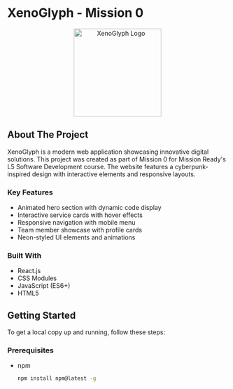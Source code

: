 # XenoGlyph - Mission 0

<div align="center">
  <img src="public/Kakarot.png" alt="XenoGlyph Logo" width="200">
</div>

## About The Project

XenoGlyph is a modern web application showcasing innovative digital solutions. This project was created as part of Mission 0 for Mission Ready's L5 Software Development course. The website features a cyberpunk-inspired design with interactive elements and responsive layouts.

### Key Features

* Animated hero section with dynamic code display
* Interactive service cards with hover effects
* Responsive navigation with mobile menu
* Team member showcase with profile cards
* Neon-styled UI elements and animations

### Built With

* React.js
* CSS Modules
* JavaScript (ES6+)
* HTML5

## Getting Started

To get a local copy up and running, follow these steps:

### Prerequisites

* npm
  ```sh
  npm install npm@latest -g
